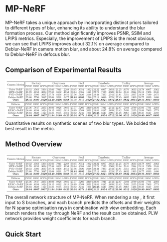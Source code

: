 # MP-NeRF
MP-NeRF takes a unique approach by incorporating distinct priors tailored to different types of blur, enhancing its ability to understand the blur formation process. Our method significantly improves PSNR, SSIM and LPIPS metrics. Especially, the improvement of LPIPS is the most obvious, we can see that LPIPS improves about 32.1\% on average compared to Deblur-NeRF in camera motion blur, and about 24.8\% on average compared to Deblur-NeRF in defocus blur.

## Comparison of Experimental Results
![image](https://github.com/luckhui0505/MP-NeRF/blob/master/result.png) 
Quantitative results on synthetic scenes of two blur types. We bolded the best result in the metric.
## Method Overview
![image](https://github.com/luckhui0505/MP-NeRF/blob/master/framework.png) 
The overall network structure of MP-NeRF. When rendering a ray , it first input to S branches, and each branch predicts the offsets and their weights for N sparse optimisation rays in combination with view embedding. Each branch renders the ray through NeRF and the result can be obtained. PLW network provides weight coefficients for each branch.

## Quick Start

